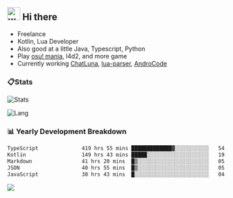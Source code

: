 ## <img alt="wave" src="https://raw.githubusercontent.com/MartinHeinz/MartinHeinz/master/wave.gif" width="30px"> Hi there

- Freelance
- Kotlin, Lua Developer
- Also good at a little Java, Typescript, Python
- Play [osu! mania](https://osu.ppy.sh/users/29808669), l4d2, and more game
- Currently working [ChatLuna](https://github.com/ChatLunaLab), [lua-parser](https://github.com/dingyi222666/lua-parser), [AndroCode](https://github.com/dingyi222666/AndroCode)

### 📋Stats

![Stats](https://github-readme-stats.vercel.app/api?username=dingyi222666&show_icons=true&icon_color=47A69E&title_color=47A69E&count_private=true)    

![Lang](https://github-readme-stats.vercel.app/api/top-langs/?username=dingyi222666&layout=compact&title_color=47A69E&hide=html,css,c,c%2B%2B)   

### 📊 Yearly Development Breakdown

<!--START_SECTION:waka-->

```txt
TypeScript              419 hrs 55 mins █████████████▓░░░░░░░░░░░   54.83 %
Kotlin                  149 hrs 43 mins █████░░░░░░░░░░░░░░░░░░░░   19.55 %
Markdown                41 hrs 20 mins  █▒░░░░░░░░░░░░░░░░░░░░░░░   05.40 %
JSON                    40 hrs 55 mins  █▒░░░░░░░░░░░░░░░░░░░░░░░   05.34 %
JavaScript              30 hrs 43 mins  █░░░░░░░░░░░░░░░░░░░░░░░░   04.01 %
```

<!--END_SECTION:waka-->

![](https://komarev.com/ghpvc/?username=dingyi222666)
